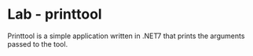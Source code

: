# Lab - printtool
Printtool is a simple application written in .NET7 that prints the arguments passed to the tool.
